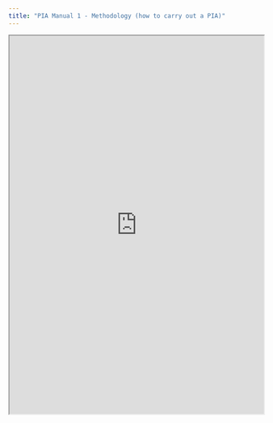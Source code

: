 ```yaml
---
title: "PIA Manual 1 - Methodology (how to carry out a PIA)"
---
```



<iframe height="750" width="100%" src="https://ewelton.github.io/ktest/wiki.html#PIA%20Manual%201%20-%20Methodology%20(how%20to%20carry%20out%20a%20PIA)"></iframe>
